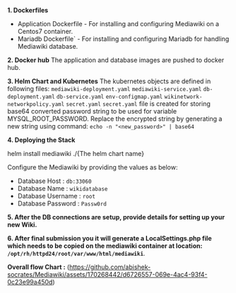 **1. Dockerfiles**
* Application Dockerfile - For installing and configuring Mediawiki on a Centos7 container.
* Mariadb Dockerfile`  - For installing and configuring Mariadb for handling Mediawiki database.

**2. Docker hub**
The application and database images are pushed to docker hub.

**3. Helm Chart and Kubernetes**
The kubernetes objects are defined in following files: `mediawiki-deployment.yaml` `mediawiki-service.yaml` `db-deployment.yaml` `db-service.yaml` `env-configmap.yaml` `wikinetwork-networkpolicy.yaml` `secret.yaml`
`secret.yaml` file is created for storing base64 converted password string to be used for variable MYSQL_ROOT_PASSWORD.
Replace the encrypted string by generating a new string using command: `echo -n "<new_password>" | base64`

**4. Deploying the Stack**

helm install mediawiki ./{The helm chart name}

Configure the Mediawiki by providing the values as below:
* Database Host : `db:33060`
* Database Name : `wikidatabase`
* Database Username : `root`
* Database Password : `Passw0rd`

**5. After the DB connections are setup, provide details for setting up your new Wiki.**

**6. After final submission you it will generate a LocalSettings.php file which needs to be copied on the mediawiki container at location: `/opt/rh/httpd24/root/var/www/html/mediawiki`**.

**Overall flow Chart :** (https://github.com/abishek-socrates/Mediawiki/assets/170268442/d6726557-069e-4ac4-93f4-0c23e99a450d)
